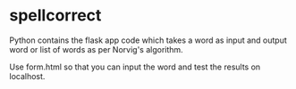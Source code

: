 # spellcorrect

Python contains the flask app code which takes a word as input and output word or list of words as per Norvig's algorithm.

Use form.html so that you can input the word and test the results on localhost.
